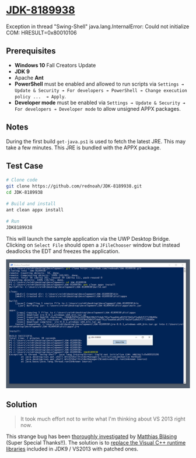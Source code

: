 # [JDK-8189938](https://bugs.openjdk.java.net/browse/JDK-8189938)
Exception in thread "Swing-Shell" java.lang.InternalError: Could not initialize COM: HRESULT=0x80010106


## Prerequisites

* **Windows 10** Fall Creators Update
* **JDK 9**
* Apache **Ant**
* **PowerShell** must be enabled and allowed to run scripts via `Settings ➔ Update & Security ➔ For developers ➔ PowerShell ➔ Change execution policy ...  ➔ Apply`.
* **Developer mode** must be enabled via `Settings ➔ Update & Security ➔ For developers ➔ Developer mode` to allow unsigned APPX packages.


## Notes
During the first build `get-java.ps1` is used to fetch the latest JRE. This may take a few minutes. This JRE is bundled with the APPX package.


## Test Case

```bash
# Clone code
git clone https://github.com/rednoah/JDK-8189938.git
cd JDK-8189938
```

```bash
# Build and install
ant clean appx install
```

```bash
# Run
JDK8189938
```

This will launch the sample application via the UWP Desktop Bridge. Clicking on `Select File` should open a `JFileChooser` window but instead deadlocks the EDT and freezes the application.

![Screenshot](https://raw.githubusercontent.com/rednoah/JDK-8189938/master/screenshot.png)


## Solution

> It took much effort not to write what I'm thinking about VS 2013 right now.

This strange bug has been [thoroughly investigated](http://mail.openjdk.java.net/pipermail/swing-dev/2018-February/008323.html) by [Matthias Bläsing](https://github.com/matthiasblaesing) (Super Special Thanks!!). The solution is to [replace the Visual C++ runtime libraries](http://mail.openjdk.java.net/pipermail/swing-dev/2018-February/008351.html) included in JDK9 / VS2013 with patched ones.

